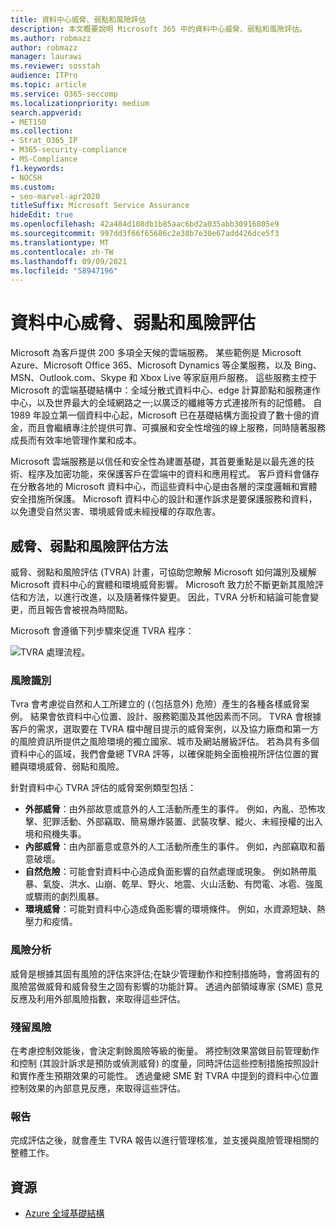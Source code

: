 ```yaml
---
title: 資料中心威脅、弱點和風險評估
description: 本文概要說明 Microsoft 365 中的資料中心威脅、弱點和風險評估。
ms.author: robmazz
author: robmazz
manager: laurawi
ms.reviewer: sosstah
audience: ITPro
ms.topic: article
ms.service: O365-seccomp
ms.localizationpriority: medium
search.appverid:
- MET150
ms.collection:
- Strat_O365_IP
- M365-security-compliance
- MS-Compliance
f1.keywords:
- NOCSH
ms.custom:
- seo-marvel-apr2020
titleSuffix: Microsoft Service Assurance
hideEdit: true
ms.openlocfilehash: 42a484d108db1b85aac6bd2a035abb30916805e9
ms.sourcegitcommit: 997dd3f66f65686c2e38b7e30e67add426dce5f3
ms.translationtype: MT
ms.contentlocale: zh-TW
ms.lasthandoff: 09/09/2021
ms.locfileid: "58947196"
---
```

# <a name="datacenter-threat-vulnerability-and-risk-assessment"></a>資料中心威脅、弱點和風險評估

Microsoft 為客戶提供 200 多項全天候的雲端服務。 某些範例是 Microsoft Azure、Microsoft Office 365、Microsoft Dynamics 等企業服務，以及 Bing、MSN、Outlook.com、Skype 和 Xbox Live 等家庭用戶服務。 這些服務主控于 Microsoft 的雲端基礎結構中：全域分散式資料中心、edge 計算節點和服務運作中心，以及世界最大的全域網路之一;以廣泛的纖維等方式連接所有的記憶體。 自 1989 年設立第一個資料中心起，Microsoft 已在基礎結構方面投資了數十億的資金，而且會繼續專注於提供可靠、可擴展和安全性增強的線上服務，同時隨著服務成長而有效率地管理作業和成本。

Microsoft 雲端服務是以信任和安全性為建置基礎，其首要重點是以最先進的技術、程序及加密功能，來保護客戶在雲端中的資料和應用程式。 客戶資料會儲存在分散各地的 Microsoft 資料中心，而這些資料中心是由各層的深度邏輯和實體安全措施所保護。 Microsoft 資料中心的設計和運作訴求是要保護服務和資料，以免遭受自然災害、環境威脅或未經授權的存取危害。

## <a name="threat-vulnerability-and-risk-assessment-methodology"></a>威脅、弱點和風險評估方法

威脅、弱點和風險評估 (TVRA) 計畫，可協助您瞭解 Microsoft 如何識別及緩解 Microsoft 資料中心的實體和環境威脅影響。 Microsoft 致力於不斷更新其風險評估和方法，以進行改進，以及隨著條件變更。 因此，TVRA 分析和結論可能會變更，而且報告會被視為時間點。

Microsoft 會遵循下列步驟來促進 TVRA 程序：

![TVRA 處理流程。](../media/assurance-tvra-flow.png)

### <a name="risk-identification"></a>風險識別

Tvra 會考慮從自然和人工所建立的 (（包括意外) 危險）產生的各種各樣威脅案例。 結果會依資料中心位置、設計、服務範圍及其他因素而不同。 TVRA 會根據客戶的需求，選取要在 TVRA 檔中醒目提示的威脅案例，以及協力廠商和第一方的風險資訊所提供之風險環境的獨立國家、城市及網站層級評估。 若為具有多個資料中心的區域，我們會彙總 TVRA 評等，以確保能夠全面檢視所評估位置的實體與環境威脅、弱點和風險。

針對資料中心 TVRA 評估的威脅案例類型包括：

- **外部威脅**：由外部故意或意外的人工活動所產生的事件。 例如，內亂、恐怖攻擊、犯罪活動、外部竊取、簡易爆炸裝置、武裝攻擊、縱火、未經授權的出入境和飛機失事。
- **內部威脅**：由內部蓄意或意外的人工活動所產生的事件。 例如，內部竊取和蓄意破壞。
- **自然危險**：可能會對資料中心造成負面影響的自然處理或現象。 例如熱帶風暴、氣旋、洪水、山崩、乾旱、野火、地震、火山活動、有閃電、冰雹、強風或驟雨的劇烈風暴。
- **環境威脅**：可能對資料中心造成負面影響的環境條件。 例如，水資源短缺、熱壓力和疫情。

### <a name="risk-analysis"></a>風險分析

威脅是根據其固有風險的評估來評估;在缺少管理動作和控制措施時，會將固有的風險當做威脅和威脅發生之固有影響的功能計算。 透過內部領域專家 (SME) 意見反應及利用外部風險指數，來取得這些評估。

### <a name="residual-risk"></a>殘留風險

在考慮控制效能後，會決定剩餘風險等級的衡量。 將控制效果當做目前管理動作和控制 (其設計訴求是預防或偵測威脅) 的度量，同時評估這些控制措施按照設計和實作產生預期效果的可能性。 透過彙總 SME 對 TVRA 中提到的資料中心位置控制效果的內部意見反應，來取得這些評估。

### <a name="report"></a>報告

完成評估之後，就會產生 TVRA 報告以進行管理核准，並支援與風險管理相關的整體工作。

## <a name="resources"></a>資源

- [Azure 全域基礎結構](https://www.microsoft.com/datacenters)
